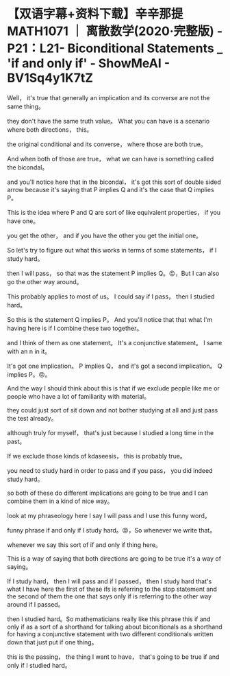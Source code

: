# 【双语字幕+资料下载】辛辛那提 MATH1071 ｜ 离散数学(2020·完整版) - P21：L21- Biconditional Statements _ 'if and only if' - ShowMeAI - BV1Sq4y1K7tZ

Well， it's true that generally an implication and its converse are not the same thing。

 they don't have the same truth value。 What you can have is a scenario where both directions， this。

 the original conditional and its converse， where those are both true。

And when both of those are true， what we can have is something called the bicondal。

 and you'll notice here that in the bicondal， it's got this sort of double sided arrow because it's saying that P implies Q and it's the case that Q implies P。

This is the idea where P and Q are sort of like equivalent properties， if you have one。

 you get the other， and if you have the other you get the initial one。

So let's try to figure out what this works in terms of some statements， if I study hard。

 then I will pass， so that was the statement P implies Q。😡，But I can also go the other way around。

 This probably applies to most of us。 I could say if I pass， then I studied hard。

 So this is the statement Q implies P。 And you'll notice that that what I'm having here is if I combine these two together。

 and I think of them as one statement。 It's a conjunctive statement。 I same with an n in it。

 It's got one implication。 P implies Q， and it's got a second implication。 Q implies P。😡。

And the way I should think about this is that if we exclude people like me or people who have a lot of familiarity with material。

 they could just sort of sit down and not bother studying at all and just pass the test already。

 although truly for myself， that's just because I studied a long time in the past。

If we exclude those kinds of kdaseesis， this is probably true。

 you need to study hard in order to pass and if you pass， you did indeed study hard。

 so both of these do different implications are going to be true and I can combine them in a kind of nice way。

 look at my phraseology here I say I will pass and I use this funny word。

 funny phrase if and only if I study hard。😡，So whenever we write that。

 whenever we say this sort of if and only if thing here。

This is a way of saying that both directions are going to be true it's a way of saying。

If I study hard， then I will pass and if I passed， then I study hard that's what I have here the first of these ifs is referring to the stop statement and the second of them the one that says only if is referring to the other way around if I passed。

 then I studied hard。So mathematicians really like this phrase this if and only if as a sort of a shorthand for talking about biconitionals as a shorthand for having a conjunctive statement with two different conditionals written down that just put if one thing。

 this is the passing， the thing I want to have， that's going to be true if and only if I studied hard。

